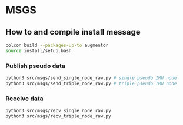 # MSGS

## How to and compile install message
```sh
colcon build --packages-up-to augmentor
source install/setup.bash
```

### Publish pseudo data
```sh
python3 src/msgs/send_single_node_raw.py # single pseudo IMU node
python3 src/msgs/send_triple_node_raw.py # triple pseudo IMU node
```

### Receive data
```sh
python3 src/msgs/recv_single_node_raw.py 
python3 src/msgs/recv_triple_node_raw.py 
```